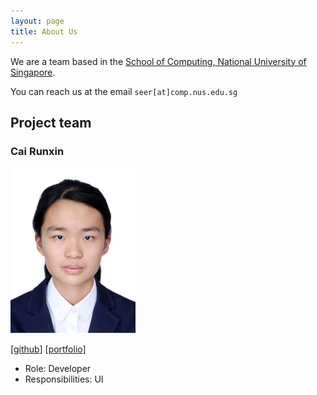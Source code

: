 ```yaml
---
layout: page
title: About Us
---
```


We are a team based in the [School of Computing, National University of Singapore](https://www.comp.nus.edu.sg).

You can reach us at the email `seer[at]comp.nus.edu.sg`

## Project team

### Cai Runxin

<img src="images/rachelcoll.png" width="200px">

[[github](https://github.com/Rachelcoll)]
[[portfolio](team/johndoe.md)]

* Role: Developer
* Responsibilities: UI
